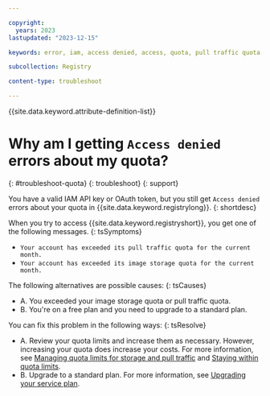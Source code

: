 ```yaml
---

copyright:
  years: 2023
lastupdated: "2023-12-15"

keywords: error, iam, access denied, access, quota, pull traffic quota, image storage quota

subcollection: Registry

content-type: troubleshoot

---
```


{{site.data.keyword.attribute-definition-list}}

# Why am I getting `Access denied` errors about my quota?
{: #troubleshoot-quota}
{: troubleshoot}
{: support}

You have a valid IAM API key or OAuth token, but you still get `Access denied` errors about your quota in {{site.data.keyword.registrylong}}.
{: shortdesc}

When you try to access {{site.data.keyword.registryshort}}, you get one of the following messages.
{: tsSymptoms}

- `Your account has exceeded its pull traffic quota for the current month.`
- `Your account has exceeded its image storage quota for the current month.`

The following alternatives are possible causes:
{: tsCauses}

- A. You exceeded your image storage quota or pull traffic quota.
- B. You're on a free plan and you need to upgrade to a standard plan.

You can fix this problem in the following ways:
{: tsResolve}

- A. Review your quota limits and increase them as necessary. However, increasing your quota does increase your costs. For more information, see [Managing quota limits for storage and pull traffic](/docs/Registry?topic=Registry-registry_quota#registry_quota_get) and [Staying within quota limits](/docs/Registry?topic=Registry-registry_quota#registry_quota_freeup).
- B. Upgrade to a standard plan. For more information, see [Upgrading your service plan](/docs/Registry?topic=Registry-registry_overview&interface=ui#registry_plan_upgrade).

